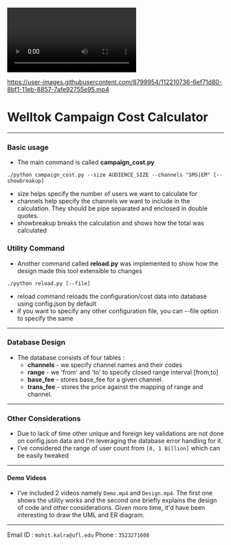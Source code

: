 
![test](https://user-images.githubusercontent.com/8799954/112210638-51c24f00-8bf1-11eb-84a8-7b88650dbea8.mp4)




https://user-images.githubusercontent.com/8799954/112210736-6ef71d80-8bf1-11eb-8857-7afe92755e95.mp4

# Welltok Campaign Cost Calculator

---

### Basic usage

- The main command is called **campaign_cost.py**

```
./python campaign_cost.py --size AUDIENCE_SIZE --channels "SMS|EM" [--showbreakup]
```

- size helps specify the number of users we want to calculate for
- channels help specify the channels we want to include in the calculation. They should be pipe separated and enclosed in double quotes.
- showbreakup breaks the calculation and shows how the total was calculated

### Utility Command

- Another command called **reload.py** was implemented to show how the design made this tool extensible to changes

```
./python reload.py [--file]
```

- reload command reloads the configuration/cost data into database using config.json by default
- if you want to specify any other configuration file, you can --file option to specify the same

---

### Database Design

- The database consists of four tables :
  - **channels** - we specify channel names and their codes
  - **range** - we 'from' and 'to' to specify closed range interval [from,to]
  - **base_fee** - stores base_fee for a given channel.
  - **trans_fee** - stores the price against the mapping of range and channel.

---

### Other Considerations

- Due to lack of time other unique and foreign key validations are not done on config.json data and I'm leveraging the database error handling for it.
- I've considered the range of user count from `[0, 1 Billion]` which can be easily tweaked

---

#### Demo Videos

- I've included 2 videos namely `Demo.mp4` and `Design.mp4`. The first one shows the utility works and the second one briefly explains the design of code and other considerations. Given more time, it'd have been interesting to draw the UML and ER diagram.

---

Email ID : `mohit.kalra@ufl.edu`
Phone : `3523271608`
